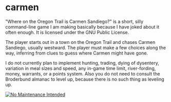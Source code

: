carmen
======

"Where on the Oregon Trail is Carmen Sandiego?" is a short, silly command-line game I am making basically because I have joked about it often enough.  It is licensed under the GNU Public License.

The player starts out in a town on the Oregon Trail and chases Carmen Sandiego, usually westward.  The player must make a few choices along the way, inferring from clues to guess where Carmen might have gone.

I do not currently plan to implement hunting, trading, dying of dysentery, variation in meal sizes and speed, any in-game time limit, river-fording, money, warrants, or a points system.  Also you do not need to consult the Broderbund almanac to level up, because there is no such thing as leveling up.

[![No Maintenance Intended](http://unmaintained.tech/badge.svg)](http://unmaintained.tech/)
